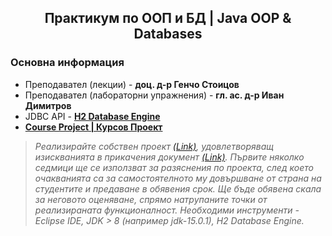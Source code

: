 <h2 align="center">Практикум по ООП и БД | Java OOP & Databases</h2>

### Основна информация
* Преподавател (лекции) - **доц. д-р Генчо Стоицов**
* Преподавател (лабораторни упражнения) - **гл. ас. д-р Иван Димитров**
* JDBC API - [**H2 Database Engine**](https://www.h2database.com/html/main.html)
* [**Course Project | Курсов Проект**](https://github.com/rythm-net/Cars-Project)


> _Реализирайте собствен проект [(Link)](https://github.com/rythm-net/Cars-Project), удовлетворяващ изискванията в прикачения документ [(Link)](https://github.com/rythm-net/Cars-Project/blob/main/Course%20Project/Condition%20For%20Course%20Project.pdf). Първите няколко седмици ще се използват за разяснения по проекта, след което очакванията са за самостоятелното му довършване от страна на студентите и предаване в обявения срок. Ще бъде обявена скала за неговото оценяване, спрямо натрупаните точки от реализираната функционалност. Необходими инструменти - Eclipse IDE, JDK > 8 (например jdk-15.0.1), H2 Database Engine._
